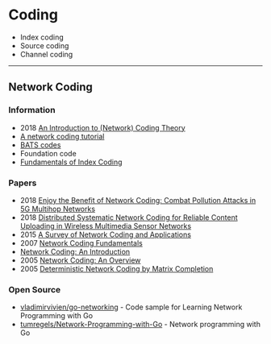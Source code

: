 # Coding

- Index coding
- Source coding
- Channel coding


---
## Network Coding

### Information
- 2018 [An Introduction to (Network) Coding Theory](http://user.math.uzh.ch/trautmann/Coding_Introduction.pdf)
- [A network coding tutorial](http://users.cms.caltech.edu/~schulman/Courses/0506cs286/T.Ho.CMI.1.pdf)
- [BATS codes](https://datatracker.ietf.org/meeting/102/materials/slides-102-nwcrg-01-yeung-bats-00.pdf)
- Foundation code
- [Fundamentals of Index Coding](https://www.nowpublishers.com/article/DownloadSummary/CIT-094)


### Papers
- 2018 [Enjoy the Benefit of Network Coding: Combat Pollution Attacks in 5G Multihop Networks](http://downloads.hindawi.com/journals/wcmc/2018/3473910.pdf)
- 2018 [Distributed Systematic Network Coding for Reliable Content Uploading in Wireless Multimedia Sensor Networks](http://iotlab.skku.edu/publications/international-journal/DSNC-Sensors-2018.pdf)
- 2015 [A Survey of Network Coding and Applications](https://digitalscholarship.unlv.edu/cgi/viewcontent.cgi?article=3506&context=thesesdissertations)
- 2007 [Network Coding Fundamentals](http://plan9.bell-labs.co/who/emina/papers/NCF.pdf)
- [Network Coding: An Introduction](http://citeseerx.ist.psu.edu/viewdoc/download?doi=10.1.1.422.5525&rep=rep1&type=pdf)
- 2005 [Network Coding: An Overview](http://wiiau4.free.fr/pdf/Network%20Coding%20-%20An%20Overview.pdf)
- 2005 [Deterministic Network Coding by Matrix Completion](https://dspace.mit.edu/bitstream/handle/1721.1/34107/67616867-MIT.pdf)


### Open Source
- [vladimirvivien/go-networking](https://github.com/vladimirvivien/go-networking) - Code sample for Learning Network Programming with Go
- [tumregels/Network-Programming-with-Go](https://github.com/tumregels/Network-Programming-with-Go) - Network programming with Go


